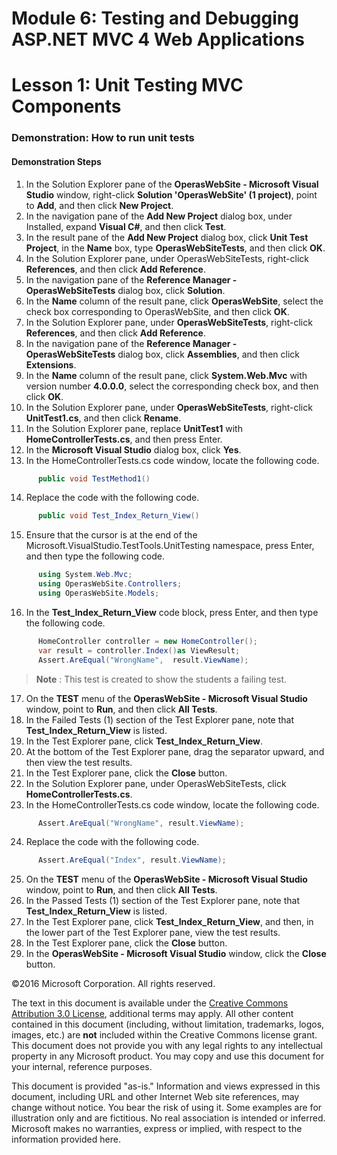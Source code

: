﻿# Module 6: Testing and Debugging ASP.NET MVC 4 Web Applications

# Lesson 1: Unit Testing MVC Components

### Demonstration: How to run unit tests

#### Demonstration Steps

1. In the Solution Explorer pane of the **OperasWebSite - Microsoft Visual Studio** window, right-click **Solution &#39;OperasWebSite&#39; (1 project)**, point to **Add**, and then click **New Project**.
2. In the navigation pane of the **Add New Project** dialog box, under Installed, expand **Visual C#**, and then click **Test**.
3. In the result pane of the **Add New Project** dialog box, click **Unit Test Project**, in the **Name** box, type  **OperasWebSiteTests**, and then click **OK**.
4. In the Solution Explorer pane, under OperasWebSiteTests, right-click **References**, and then click **Add Reference**.
5. In the navigation pane of the **Reference Manager - OperasWebSiteTests** dialog box, click **Solution**.
6. In the **Name** column of the result pane, click **OperasWebSite**, select the check box corresponding to OperasWebSite, and then click **OK**.
7. In the Solution Explorer pane, under **OperasWebSiteTests**, right-click **References**, and then click **Add Reference**.
8. In the navigation pane of the **Reference Manager - OperasWebSiteTests** dialog box, click **Assemblies**, and then click  **Extensions**.
9. In the **Name** column of the result pane, click **System.Web.Mvc** with version number **4.0.0.0**, select the corresponding check box, and then click **OK**.
10. In the Solution Explorer pane, under **OperasWebSiteTests**, right-click **UnitTest1.cs**, and then click **Rename**.
11. In the Solution Explorer pane, replace **UnitTest1** with **HomeControllerTests.cs**, and then press Enter.
12. In the **Microsoft Visual Studio** dialog box, click **Yes**.
13. In the HomeControllerTests.cs code window, locate the following code.

  ```cs
        public void TestMethod1()
```
14. Replace the code with the following code.

  ```cs
        public void Test_Index_Return_View()
```
15. Ensure that the cursor is at the end of the Microsoft.VisualStudio.TestTools.UnitTesting namespace, press Enter, and then type the following code.

  ```cs
        using System.Web.Mvc;
        using OperasWebSite.Controllers;
        using OperasWebSite.Models;
```
16. In the **Test\_Index\_Return\_View** code block, press Enter, and then type the following code.

  ```cs
        HomeController controller = new HomeController();
        var result = controller.Index()as ViewResult;
        Assert.AreEqual("WrongName",  result.ViewName);         
```
   >**Note** : This test is created to show the students a failing test.

17. On the **TEST** menu of the **OperasWebSite - Microsoft Visual Studio** window, point to **Run**, and then click **All Tests**.
18. In the Failed Tests (1) section of the Test Explorer pane, note that **Test\_Index\_Return\_View** is listed.
19. In the Test Explorer pane, click **Test\_Index\_Return\_View**.
20. At the bottom of the Test Explorer pane, drag the separator upward, and then view the test results.
21. In the Test Explorer pane, click the **Close** button.
22. In the Solution Explorer pane, under OperasWebSiteTests, click **HomeControllerTests.cs**.
23. In the HomeControllerTests.cs code window, locate the following code.

  ```cs
        Assert.AreEqual("WrongName", result.ViewName);
```
24. Replace the code with the following code.

  ```cs
        Assert.AreEqual("Index", result.ViewName);
```
25. On the **TEST** menu of the **OperasWebSite - Microsoft Visual Studio** window, point to **Run**, and then click **All Tests**.
26. In the Passed Tests (1) section of the Test Explorer pane, note that **Test\_Index\_Return\_View** is listed.
27. In the Test Explorer pane, click **Test\_Index\_Return\_View**, and then, in the lower part of the Test Explorer pane, view the test results.
28. In the Test Explorer pane, click the **Close** button.
29. In the **OperasWebSite - Microsoft Visual Studio** window, click the **Close** button.

©2016 Microsoft Corporation. All rights reserved.

The text in this document is available under the  [Creative Commons Attribution 3.0 License](https://creativecommons.org/licenses/by/3.0/legalcode), additional terms may apply. All other content contained in this document (including, without limitation, trademarks, logos, images, etc.) are  **not**  included within the Creative Commons license grant. This document does not provide you with any legal rights to any intellectual property in any Microsoft product. You may copy and use this document for your internal, reference purposes.

This document is provided &quot;as-is.&quot; Information and views expressed in this document, including URL and other Internet Web site references, may change without notice. You bear the risk of using it. Some examples are for illustration only and are fictitious. No real association is intended or inferred. Microsoft makes no warranties, express or implied, with respect to the information provided here.

